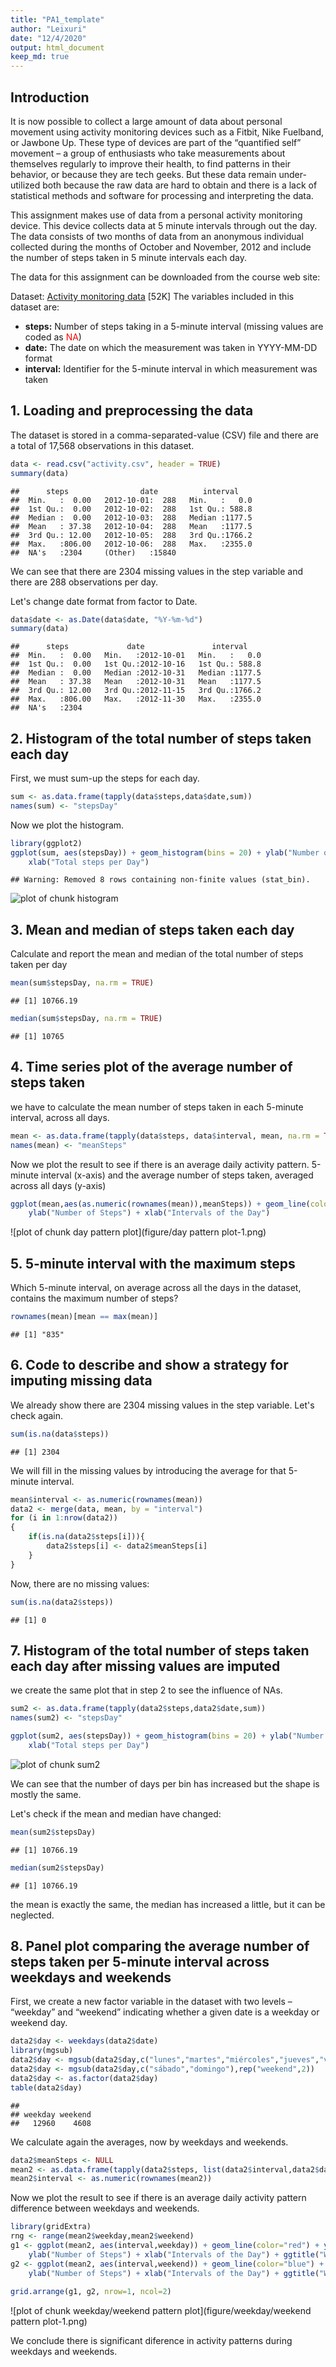 ```yaml
---
title: "PA1_template"
author: "Leixuri"
date: "12/4/2020"
output: html_document
keep_md: true 
---
```




## Introduction

It is now possible to collect a large amount of data about personal movement using activity monitoring devices such as a Fitbit, Nike Fuelband, or Jawbone Up. These type of devices are part of the “quantified self” movement – a group of enthusiasts who take measurements about themselves regularly to improve their health, to find patterns in their behavior, or because they are tech geeks. But these data remain under-utilized both because the raw data are hard to obtain and there is a lack of statistical methods and software for processing and interpreting the data.

This assignment makes use of data from a personal activity monitoring device. This device collects data at 5 minute intervals through out the day. The data consists of two months of data from an anonymous individual collected during the months of October and November, 2012 and include the number of steps taken in 5 minute intervals each day.

The data for this assignment can be downloaded from the course web site:

Dataset: [Activity monitoring data](https://d396qusza40orc.cloudfront.net/repdata%2Fdata%2Factivity.zip) [52K]
The variables included in this dataset are:

- **steps:** Number of steps taking in a 5-minute interval (missing values are coded as <span style="color:red">NA</span>)
- **date:** The date on which the measurement was taken in YYYY-MM-DD format
- **interval:** Identifier for the 5-minute interval in which measurement was taken


## 1. Loading and preprocessing the data

The dataset is stored in a comma-separated-value (CSV) file and there are a total of 17,568 observations in this dataset.


```r
data <- read.csv("activity.csv", header = TRUE)
summary(data)
```

```
##      steps                date          interval     
##  Min.   :  0.00   2012-10-01:  288   Min.   :   0.0  
##  1st Qu.:  0.00   2012-10-02:  288   1st Qu.: 588.8  
##  Median :  0.00   2012-10-03:  288   Median :1177.5  
##  Mean   : 37.38   2012-10-04:  288   Mean   :1177.5  
##  3rd Qu.: 12.00   2012-10-05:  288   3rd Qu.:1766.2  
##  Max.   :806.00   2012-10-06:  288   Max.   :2355.0  
##  NA's   :2304     (Other)   :15840
```

We can see that there are 2304 missing values in the step variable and there are 288 observations per day.

Let's change date format from factor to Date.


```r
data$date <- as.Date(data$date, "%Y-%m-%d")
summary(data)
```

```
##      steps             date               interval     
##  Min.   :  0.00   Min.   :2012-10-01   Min.   :   0.0  
##  1st Qu.:  0.00   1st Qu.:2012-10-16   1st Qu.: 588.8  
##  Median :  0.00   Median :2012-10-31   Median :1177.5  
##  Mean   : 37.38   Mean   :2012-10-31   Mean   :1177.5  
##  3rd Qu.: 12.00   3rd Qu.:2012-11-15   3rd Qu.:1766.2  
##  Max.   :806.00   Max.   :2012-11-30   Max.   :2355.0  
##  NA's   :2304
```

## 2. Histogram of the total number of steps taken each day

First, we must sum-up the steps for each day.


```r
sum <- as.data.frame(tapply(data$steps,data$date,sum))
names(sum) <- "stepsDay"
```

Now we plot the histogram.


```r
library(ggplot2)
ggplot(sum, aes(stepsDay)) + geom_histogram(bins = 20) + ylab("Number of Days") + 
    xlab("Total steps per Day")
```

```
## Warning: Removed 8 rows containing non-finite values (stat_bin).
```

![plot of chunk histogram](figure/histogram-1.png)

## 3. Mean and median of steps taken each day

Calculate and report the mean and median of the total number of steps taken per day


```r
mean(sum$stepsDay, na.rm = TRUE)
```

```
## [1] 10766.19
```

```r
median(sum$stepsDay, na.rm = TRUE)
```

```
## [1] 10765
```

## 4. Time series plot of the average number of steps taken

we have to calculate the mean number of steps taken in each 5-minute interval, across all days.


```r
mean <- as.data.frame(tapply(data$steps, data$interval, mean, na.rm = TRUE))
names(mean) <- "meanSteps"
```

Now we plot the result to see if there is an average daily activity pattern.
5-minute interval (x-axis) and the average number of steps taken, averaged across all days (y-axis)


```r
ggplot(mean,aes(as.numeric(rownames(mean)),meanSteps)) + geom_line(color="blue") + 
    ylab("Number of Steps") + xlab("Intervals of the Day")
```

![plot of chunk day pattern plot](figure/day pattern plot-1.png)

## 5. 5-minute interval with the maximum steps

Which 5-minute interval, on average across all the days in the dataset, contains the maximum number of steps?


```r
rownames(mean)[mean == max(mean)]
```

```
## [1] "835"
```

## 6. Code to describe and show a strategy for imputing missing data

We already show there are 2304 missing values in the step variable. Let's check again.


```r
sum(is.na(data$steps))
```

```
## [1] 2304
```

We will fill in the missing values by introducing the average for that 5-minute interval.


```r
mean$interval <- as.numeric(rownames(mean))
data2 <- merge(data, mean, by = "interval")
for (i in 1:nrow(data2))
{
    if(is.na(data2$steps[i])){
        data2$steps[i] <- data2$meanSteps[i]
    }
}
```

Now, there are no missing values:

```r
sum(is.na(data2$steps))
```

```
## [1] 0
```

## 7. Histogram of the total number of steps taken each day after missing values are imputed

we create the same plot that in step 2 to see the influence of NAs.


```r
sum2 <- as.data.frame(tapply(data2$steps,data2$date,sum))
names(sum2) <- "stepsDay"

ggplot(sum2, aes(stepsDay)) + geom_histogram(bins = 20) + ylab("Number of Days") + 
    xlab("Total steps per Day")
```

![plot of chunk sum2](figure/sum2-1.png)

We can see that the number of days per bin has increased but the shape is mostly the same.

Let's check if the mean and median have changed:

```r
mean(sum2$stepsDay)
```

```
## [1] 10766.19
```

```r
median(sum2$stepsDay)
```

```
## [1] 10766.19
```

the mean is exactly the same, the median has increased a little, but it can be neglected.

## 8. Panel plot comparing the average number of steps taken per 5-minute interval across weekdays and weekends

First, we create a new factor variable in the dataset with two levels – “weekday” and “weekend” indicating whether a given date is a weekday or weekend day.


```r
data2$day <- weekdays(data2$date)
library(mgsub)
data2$day <- mgsub(data2$day,c("lunes","martes","miércoles","jueves","viernes"),rep("weekday",5))
data2$day <- mgsub(data2$day,c("sábado","domingo"),rep("weekend",2))
data2$day <- as.factor(data2$day)
table(data2$day)
```

```
## 
## weekday weekend 
##   12960    4608
```

We calculate again the averages, now by weekdays and weekends.


```r
data2$meanSteps <- NULL
mean2 <- as.data.frame(tapply(data2$steps, list(data2$interval,data2$day), mean))
mean2$interval <- as.numeric(rownames(mean2))
```

Now we plot the result to see if there is an average daily activity pattern difference between weekdays and weekends.


```r
library(gridExtra)
rng <- range(mean2$weekday,mean2$weekend)
g1 <- ggplot(mean2, aes(interval,weekday)) + geom_line(color="red") + ylim(rng) +
    ylab("Number of Steps") + xlab("Intervals of the Day") + ggtitle("Weekdays")
g2 <- ggplot(mean2, aes(interval,weekend)) + geom_line(color="blue") + ylim(rng) + 
    ylab("Number of Steps") + xlab("Intervals of the Day") + ggtitle("Weekend")
    
grid.arrange(g1, g2, nrow=1, ncol=2)
```

![plot of chunk weekday/weekend pattern plot](figure/weekday/weekend pattern plot-1.png)

We conclude there is significant diference in activity patterns during weekdays and weekends.


